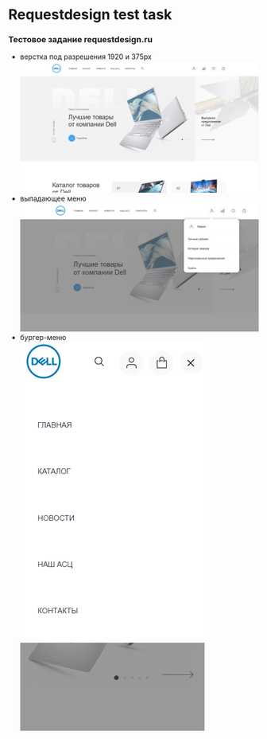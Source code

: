 <h1>Requestdesign test task</h1>
<h3>Тестовое задание requestdesign.ru</h3>
<ul>
  <li>верстка под разрешения 1920 и 375px
  <img src="./images/readme-1.png" />
  </li>
  <li>выпадающее меню
  <img src="./images/readme-2.png" />
  </li>
  <li>бургер-меню <br>
  <img src="./images/readme-3.png" />
  </li>
</ul>



